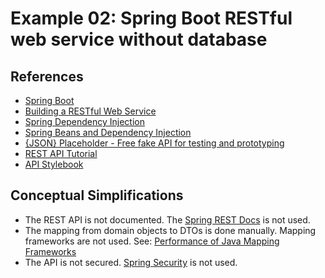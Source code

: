 # Example 02: Spring Boot RESTful web service without database

## References

- [Spring Boot](https://spring.io/projects/spring-boot)
- [Building a RESTful Web Service](https://spring.io/guides/gs/rest-service/)
- [Spring Dependency Injection](https://www.baeldung.com/spring-dependency-injection)
- [Spring Beans and Dependency Injection](https://docs.spring.io/spring-boot/docs/2.0.x/reference/html/using-boot-spring-beans-and-dependency-injection.html)
- [{JSON} Placeholder - Free fake API for testing and prototyping](https://jsonplaceholder.typicode.com/)
- [REST API Tutorial](https://restfulapi.net/)
- [API Stylebook](http://apistylebook.com/)

## Conceptual Simplifications

- The REST API is not documented. The [Spring REST Docs](https://spring.io/projects/spring-restdocs) is not used.
- The mapping from domain objects to DTOs is done manually. Mapping frameworks are not used. See: [Performance of Java Mapping Frameworks](https://www.baeldung.com/java-performance-mapping-frameworks)
- The API is not secured. [Spring Security](https://spring.io/projects/spring-security) is not used.
